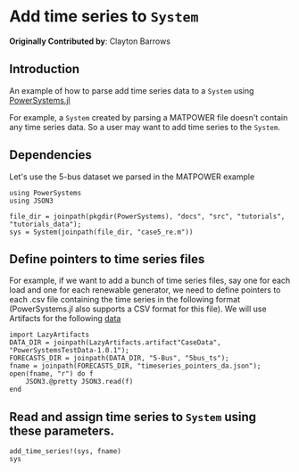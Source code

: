 # Add time series to `System`

**Originally Contributed by**: Clayton Barrows

## Introduction

An example of how to parse add time series data to a `System` using [PowerSystems.jl](https://github.com/NREL-Sienna/PowerSystems.jl)

For example, a `System` created by parsing a MATPOWER file doesn't contain any time series data. So a user may want to add time series to the `System`.

## Dependencies

Let's use the 5-bus dataset we parsed in the MATPOWER example

```@repl forecasts
using PowerSystems
using JSON3

file_dir = joinpath(pkgdir(PowerSystems), "docs", "src", "tutorials", "tutorials_data");
sys = System(joinpath(file_dir, "case5_re.m"))
```

## Define pointers to time series files

For example, if we want to add a bunch of time series files, say one for each load and one for each renewable generator, we need to define pointers to each .csv file containing the time series in the following format (PowerSystems.jl also supports a CSV format for this file). We will use Artifacts for the following [data](https://github.com/NREL-Sienna/PowerSystemsTestData/tree/master/5-Bus/5bus_ts)

```@repl forecasts
import LazyArtifacts
DATA_DIR = joinpath(LazyArtifacts.artifact"CaseData", "PowerSystemsTestData-1.0.1");
FORECASTS_DIR = joinpath(DATA_DIR, "5-Bus", "5bus_ts");
fname = joinpath(FORECASTS_DIR, "timeseries_pointers_da.json");
open(fname, "r") do f
    JSON3.@pretty JSON3.read(f)
end
```

## Read and assign time series to `System` using these parameters.

```@repl forecasts
add_time_series!(sys, fname)
sys
```
